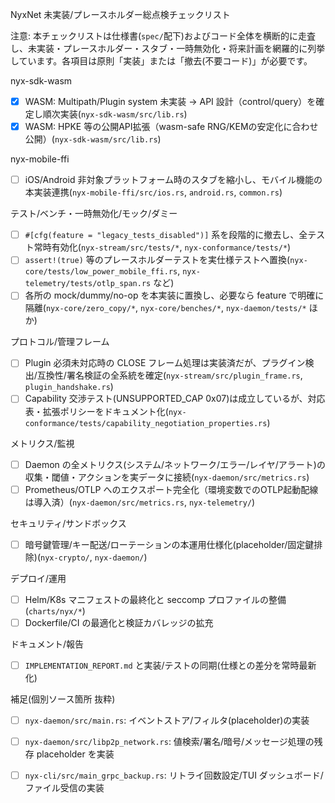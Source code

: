 NyxNet 未実装/プレースホルダー総点検チェックリスト

注意: 本チェックリストは仕様書(`spec/`配下)およびコード全体を横断的に走査し、未実装・プレースホルダー・スタブ・一時無効化・将来計画を網羅的に列挙しています。各項目は原則「実装」または「撤去(不要コード)」が必要です。

nyx-sdk-wasm
- [x] WASM: Multipath/Plugin system 未実装 → API 設計（control/query）を確定し順次実装(`nyx-sdk-wasm/src/lib.rs`)
- [x] WASM: HPKE 等の公開API拡張（wasm-safe RNG/KEMの安定化に合わせ公開）(`nyx-sdk-wasm/src/lib.rs`)

nyx-mobile-ffi
- [ ] iOS/Android 非対象プラットフォーム時のスタブを縮小し、モバイル機能の本実装連携(`nyx-mobile-ffi/src/ios.rs`, `android.rs`, `common.rs`)

テスト/ベンチ・一時無効化/モック/ダミー
- [ ] `#[cfg(feature = "legacy_tests_disabled")]` 系を段階的に撤去し、全テスト常時有効化(`nyx-stream/src/tests/*`, `nyx-conformance/tests/*`)
- [ ] `assert!(true)` 等のプレースホルダーテストを実仕様テストへ置換(`nyx-core/tests/low_power_mobile_ffi.rs`, `nyx-telemetry/tests/otlp_span.rs` など)
- [ ] 各所の mock/dummy/no-op を本実装に置換し、必要なら feature で明確に隔離(`nyx-core/zero_copy/*`, `nyx-core/benches/*`, `nyx-daemon/tests/*` ほか)

プロトコル/管理フレーム
- [ ] Plugin 必須未対応時の CLOSE フレーム処理は実装済だが、プラグイン検出/互換性/署名検証の全系統を確定(`nyx-stream/src/plugin_frame.rs`, `plugin_handshake.rs`)
- [ ] Capability 交渉テスト(UNSUPPORTED_CAP 0x07)は成立しているが、対応表・拡張ポリシーをドキュメント化(`nyx-conformance/tests/capability_negotiation_properties.rs`)

メトリクス/監視
- [ ] Daemon の全メトリクス(システム/ネットワーク/エラー/レイヤ/アラート)の収集・閾値・アクションを実データに接続(`nyx-daemon/src/metrics.rs`)
- [ ] Prometheus/OTLP へのエクスポート完全化（環境変数でのOTLP起動配線は導入済）(`nyx-daemon/src/metrics.rs`, `nyx-telemetry/`)

セキュリティ/サンドボックス
- [ ] 暗号鍵管理/キー配送/ローテーションの本運用仕様化(placeholder/固定鍵排除)(`nyx-crypto/`, `nyx-daemon/`)

デプロイ/運用
- [ ] Helm/K8s マニフェストの最終化と seccomp プロファイルの整備(`charts/nyx/*`)
- [ ] Dockerfile/CI の最適化と検証カバレッジの拡充

ドキュメント/報告
- [ ] `IMPLEMENTATION_REPORT.md` と実装/テストの同期(仕様との差分を常時最新化)

補足(個別ソース箇所 抜粋)
  - [ ] `nyx-daemon/src/main.rs`: イベントストア/フィルタ(placeholder)の実装
  - [ ] `nyx-daemon/src/libp2p_network.rs`: 値検索/署名/暗号/メッセージ処理の残存 placeholder を実装
  - [ ] `nyx-cli/src/main_grpc_backup.rs`: リトライ回数設定/TUI ダッシュボード/ファイル受信の実装

